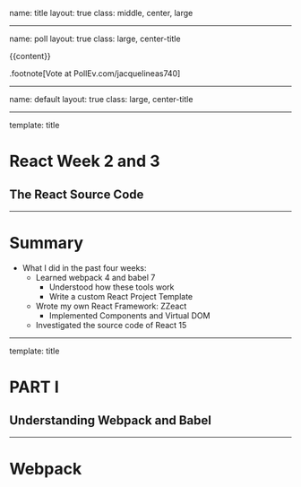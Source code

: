 name: title
layout: true
class: middle, center, large

---

name: poll
layout: true
class: large, center-title

{{content}}

.footnote[Vote at PollEv.com/jacquelineas740]

---

name: default
layout: true
class: large, center-title

---

template: title

# React Week 2 and 3
## The React Source Code

---

# Summary
- What I did in the past four weeks:
    - Learned webpack 4 and babel 7
        - Understood how these tools work
        - Write a custom React Project Template
    - Wrote my own React Framework: ZZeact
        - Implemented Components and Virtual DOM
    - Investigated the source code of React 15

---

template: title

# PART I
## Understanding Webpack and Babel

---

# Webpack